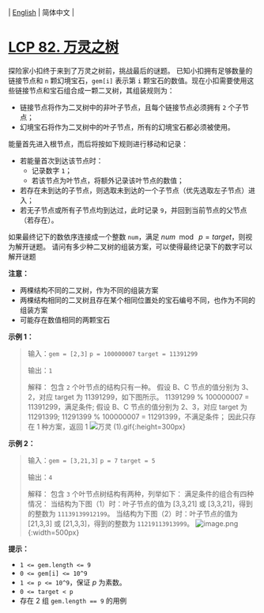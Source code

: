| [English](README_EN.md) | 简体中文 |

# [LCP 82. 万灵之树](https://leetcode.cn/problems/cnHoX6)
探险家小扣终于来到了万灵之树前，挑战最后的谜题。
已知小扣拥有足够数量的链接节点和 `n` 颗幻境宝石，`gem[i]` 表示第 `i` 颗宝石的数值。现在小扣需要使用这些链接节点和宝石组合成一颗二叉树，其组装规则为：
- 链接节点将作为二叉树中的非叶子节点，且每个链接节点必须拥有 `2` 个子节点；
- 幻境宝石将作为二叉树中的叶子节点，所有的幻境宝石都必须被使用。

能量首先进入根节点，而后将按如下规则进行移动和记录：
- 若能量首次到达该节点时：
    - 记录数字 `1`；
    - 若该节点为叶节点，将额外记录该叶节点的数值；
- 若存在未到达的子节点，则选取未到达的一个子节点（优先选取左子节点）进入；
- 若无子节点或所有子节点均到达过，此时记录 `9`，并回到当前节点的父节点（若存在）。

如果最终记下的数依序连接成一个整数 `num`，满足 $num \mod~p=target$，则视为解开谜题。
请问有多少种二叉树的组装方案，可以使得最终记录下的数字可以解开谜题

**注意：**
- 两棵结构不同的二叉树，作为不同的组装方案
- 两棵结构相同的二叉树且存在某个相同位置处的宝石编号不同，也作为不同的组装方案
- 可能存在数值相同的两颗宝石

**示例 1：**
> 输入：`gem = [2,3]`
> `p = 100000007`
> `target = 11391299`
>
> 输出：`1`
>
> 解释：
> 包含 `2` 个叶节点的结构只有一种。
> 假设 B、C 节点的值分别为 3、2，对应 target 为 11391299，如下图所示。
> 11391299 % 100000007 = 11391299，满足条件;
> 假设 B、C 节点的值分别为 2、3，对应 target 为 11291399;
> 11291399 % 100000007 = 11291399，不满足条件；
> 因此只存在 1 种方案，返回 1
![万灵 (1).gif](https://pic.leetcode.cn/1682397079-evMssw-%E4%B8%87%E7%81%B5%20\(1\).gif){:height=300px}


**示例 2：**
> 输入：`gem = [3,21,3]`
> `p = 7`
> `target = 5`
>
> 输出：`4`
>
> 解释：
包含 `3` 个叶节点树结构有两种，列举如下：
满足条件的组合有四种情况：
> 当结构为下图（1）时：叶子节点的值为 [3,3,21] 或 [3,3,21]，得到的整数为 `11139139912199`。
> 当结构为下图（2）时：叶子节点的值为 [21,3,3] 或 [21,3,3]，得到的整数为 `11219113913999`。
![image.png](https://pic.leetcode.cn/1682322894-vfqJIV-image.png){:width=500px}


**提示：**
- `1 <= gem.length <= 9`
- `0 <= gem[i] <= 10^9`
- `1 <= p <= 10^9`，保证 $p$ 为素数。
- `0 <= target < p`
- 存在 2 组 `gem.length == 9` 的用例